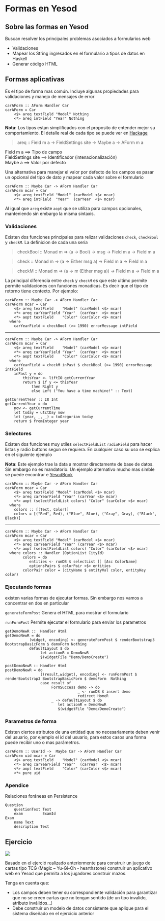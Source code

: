 # Formas en Yesod

##  Sobre las formas en Yesod

Buscan resolver los principales problemas asociados a formularios web

* Validaciones
* Mapear los String ingresados en el formulario a tipos de datos en Haskell
* Generar código HTML 

## Formas aplicativas

Es el tipo de forma mas común. Incluye algunas propiedades para validaciones y manejo de mensajes de error

    carAForm :: AForm Handler Car
    carAForm = Car
        <$> areq textField "Model" Nothing
        <*> areq intField "Year" Nothing

**Nota:** Los tipos estan simplificados con el proposito de entender mejor su comportamiento. El detalle real de cada tipo se puede ver en [Hackage](http://hackage.haskell.org/package/yesod-form-1.6.4/docs/Yesod-Form-Functions.html) 

> areq :: Field m a -> FieldSettings site -> Maybe a -> AForm m a

Field m a             ==> Tipo de campo  
FieldSettings site    ==> Identificador (intenacionalización)  
Maybe a               ==> Valor por defecto   

Una alternativa para manejar el valor por defecto de los campos es pasar un opcional del tipo de dato y mapear cada valor sobre el formulario

    carAForm :: Maybe Car -> AForm Handler Car
    carAForm mcar = Car
        <$> areq textField "Model" (carModel <$> mcar)
        <*> areq intField  "Year"  (carYear  <$> mcar)
        
Al igual que `areq` existe `aopt` que se utiliza para campos opcionales, manteniendo sin embargo la misma sintaxis.

### Validaciones

Existen dos funciones principales para relizar validaciones `check`, `checkBool` y `checkM`. La definicion de cada una seria 

> checkBool :: Monad m => (a -> Bool) -> msg -> Field m a -> Field m a

> check :: Monad m => (a -> Either msg a) -> Field m a -> Field m a

> checkM :: Monad m => (a -> m (Either msg a)) -> Field m a -> Field m a

La principal diferencia entre `check` y `checkM` es que este ultimo permite permite validaciones con funciones monadicas. Es decir que el tipo de retorno tiene contexto. Por ejemplo:

    carAForm :: Maybe Car -> AForm Handler Car
    carAForm mcar = Car
        <$> areq textField    "Model" (carModel <$> mcar)
        <*> areq carYearField "Year"  (carYear  <$> mcar)
        <*> aopt textField    "Color" (carColor <$> mcar)
      where
        carYearField = checkBool (>= 1990) errorMessage intField

---
    carAForm :: Maybe Car -> AForm Handler Car
    carAForm mcar = Car
        <$> areq textField    "Model" (carModel <$> mcar)
        <*> areq carYearField "Year"  (carYear  <$> mcar)
        <*> aopt textField    "Color" (carColor <$> mcar)
      where
        carYearField = checkM inPast $ checkBool (>= 1990) errorMessage intField
        inPast y = do
            thisYear <- liftIO getCurrentYear
            return $ if y <= thisYear
                then Right y
                else Left ("You have a time machine!" :: Text)

    getCurrentYear :: IO Int
    getCurrentYear = do
        now <- getCurrentTime
        let today = utctDay now
        let (year, _, _) = toGregorian today
        return $ fromInteger year
        
### Selectores

Existen dos funciones muy utiles `selectFieldList` `radioField` para hacer listas y radio buttons segun se requiera. En cualquier caso su uso se explica en el siguiente ejemplo

**Nota:** Este ejemplo trae la data a mostrar directamente de base de datos. Sin embargo no es mandatorio. Un ejemplo alternativo mucho mas simble se puede encontrar e  [YesodBook](https://www.yesodweb.com/book/forms#forms_more_sophisticated_fields)

    carAForm :: Maybe Car -> AForm Handler Car
    carAForm mcar = Car
        <$> areq textField "Model" (carModel <$> mcar)
        <*> areq carYearField "Year" (carYear <$> mcar)
        <*> aopt (selectFieldList colors) "Color" (carColor <$> mcar)
      where
        colors :: [(Text, Color)]
        colors = [("Red", Red), ("Blue", Blue), ("Gray", Gray), ("Black", Black)]
        
---
    carAForm :: Maybe Car -> AForm Handler Car
    carAForm mcar = Car
        <$> areq textField "Model" (carModel <$> mcar)
        <*> areq carYearField "Year" (carYear <$> mcar)
        <*> aopt (selectFieldList colors) "Color" (carColor <$> mcar)
      where colors :: Handler (OptionList CityId)
            colors = do
               entities <- runDB $ selectList [] [Asc ColorName]
               optionsPairs $ colorPair <$> entities
            colorPair color = (cityName $ entityVal color, entityKey color)
            
### Ejecutando formas

existen varias formas de ejecutar formas. Sin embargo nos vamos a concentrar en dos en particular 

`generateFormPost` Genera el HTML para mostrar el formulario

`runFormPost` Permite ejecutar el formulario para enviar los parametros

    getDemoNewR ::  Handler Html 
    getDemoNewR = do
               (widget, encoding) <- generateFormPost $ renderBootstrap3 BootstrapBasicForm $ demoForm Nothing
               defaultLayout $ do
                    let actionR = DemoNewR
                    $(widgetFile "Demo/DemoCreate")

    postDemoNewR :: Handler Html
    postDemoNewR = do
                    ((result,widget), encoding) <- runFormPost $ renderBootstrap3 BootstrapBasicForm $ demoForm  Nothing
                    case result of
                         FormSuccess demo -> do 
                                     _ <- runDB $ insert demo
                                     redirect HomeR
                         _ -> defaultLayout $ do 
                            let actionR = DemoNewR
                            $(widgetFile "Demo/DemoCreate")
  
  ### Parametros de forma
  
Existen ciertos atributos de una entidad que no necesariamente deben venir del usuario, por ejemplo el id del usuario, para estos casos una forma puede recibir uno o mas parámetros.

    carAForm :: UserId ->  Maybe Car -> AForm Handler Car
    carAForm uid mcar = Car
        <$> areq textField    "Model" (carModel <$> mcar)
        <*> areq carYearField "Year"  (carYear  <$> mcar)
        <*> aopt textField    "Color" (carColor <$> mcar)
        <*> pure uid
        
  ### Apendice
  
  Relaciones foráneas en Persistence
  
    Question
        questionText Text
        exam         ExamId 
    Exam
        name Text
        description Text
  
  ## Ejercicio 

![ ](https://i.pinimg.com/originals/83/c4/cb/83c4cb42bd400eb585c3ce03b582ef99.png)


Basado en el ejerció realizado anteriormente para construir un juego de cartas tipo TCG (Magic – Yu-Gi-Oh - hearthstone) construir un aplicativo web en Yesod que permita a los jugadores construir mazos.

Tenga en cuenta que:

* Los campos deben tener su correspondiente validación para garantizar que no se creen cartas que no tengan sentido (de un tipo invalido, atributo inválidos…)
* Debe construir un modelo de datos consistente que aplique para el sistema diseñado en el ejercicio anterior
